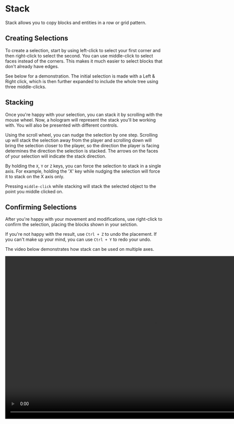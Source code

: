 # Stack

Stack allows you to copy blocks and entities in a row or grid pattern.

## Creating Selections

To create a selection, start by using left-click to select your first corner and then right-click to select the second. You can use middle-click to select faces instead of the corners. This makes it much easier to select blocks that don't already have edges.

See below for a demonstration. The initial selection is made with a Left & Right click, which is then further expanded to include the whole tree using three middle-clicks.

## Stacking

Once you're happy with your selection, you can stack it by scrolling with the mouse wheel. Now, a hologram will represent the stack you'll be working with. You will also be presented with different controls.

Using the scroll wheel, you can nudge the selection by one step. Scrolling up will stack the selection away from the player and scrolling down will bring the selection closer to the player, so the direction the player is facing determines the direction the selection is stacked. The arrows on the faces of your selection will indicate the stack direction.

By holding the `X`, `Y` or `Z` keys, you can force the selection to stack in a single axis. For example, holding the 'X' key while nudging the selection will force it to stack on the X axis only.

Pressing `middle-click` while stacking will stack the selected object to the point you middle clicked on.

## Confirming Selections

After you're happy with your movement and modifications, use right-click to confirm the selection, placing the blocks shown in your selction.

If you're not happy with the result, use `Ctrl + Z` to undo the placement. If you can't make up your mind, you can use `Ctrl + Y` to redo your undo.

The video below demonstrates how stack can be used on multiple axes.

<video width="960" height="520" controls autoplay loop>
    <source src="/img/StackTool.mp4" type="video/mp4">
</video>